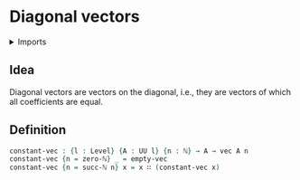 # Diagonal vectors

<details><summary>Imports</summary>
```agda
module linear-algebra.constant-vectors where
open import elementary-number-theory.natural-numbers
open import foundation.universe-levels
open import linear-algebra.vectors
```
</details>

## Idea

Diagonal vectors are vectors on the diagonal, i.e., they are vectors of which all coefficients are equal.

## Definition

```agda
constant-vec : {l : Level} {A : UU l} {n : ℕ} → A → vec A n
constant-vec {n = zero-ℕ} _ = empty-vec
constant-vec {n = succ-ℕ n} x = x ∷ (constant-vec x)
```
